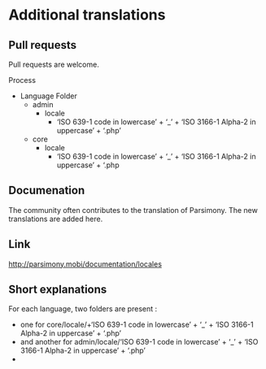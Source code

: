 
Additional translations
============

## Pull requests
Pull requests are welcome.

Process

- Language Folder
    - admin
        - locale
            -  ‘ISO 639-1 code in lowercase’ + ‘_’ + ‘ISO 3166-1   Alpha-2 in uppercase’ + ‘.php’ 
    - core
        - locale
            -  ‘ISO 639-1 code in lowercase’ + ‘_’ + ‘ISO 3166-1   Alpha-2 in uppercase’ + ‘.php


## Documenation

The community often contributes to the translation of Parsimony. The new translations are added here.

## Link

http://parsimony.mobi/documentation/locales

## Short explanations

For each language, two folders are present : 
- one for core/locale/+‘ISO 639-1 code in lowercase’ + ‘_’ + ‘ISO 3166-1   Alpha-2 in uppercase’ + ‘.php’ 
- and another for admin/locale/‘ISO 639-1 code in lowercase’ + ‘_’ + ‘ISO 3166-1   Alpha-2 in uppercase’ + ‘.php’ 
- 


